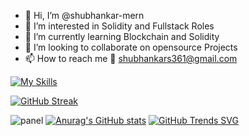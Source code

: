 - 👋 Hi, I’m @shubhankar-mern
- 👀 I’m interested in Solidity and Fullstack Roles
- 🌱 I’m currently learning Blockchain and Solidity
- 💞️ I’m looking to collaborate on opensource Projects
- 📫 How to reach me 📧 shubhankars361@gmail.com

[![My Skills](https://skillicons.dev/icons?i=js,html,css,ts,react,mongodb,postgres,nodejs,figma,bootstrap,aws,cs,github,git,gitlab,go,grafana,graphql,powershell,py,rabbitmq,vscode)](https://skillicons.dev)

[![GitHub Streak](http://github-readme-streak-stats.herokuapp.com?user=shubhankar-mern&theme=dark)](https://git.io/streak-stats)

![panel](https://myreadme.vercel.app/api/embed/shubhankar-mern?panels=toprepositories,userstatistics,toplanguages,commitgraph)
[![Anurag's GitHub stats](https://github-readme-stats.vercel.app/api?username=shubhankar-mern)](https://github.com/anuraghazra/github-readme-stats)
[![GitHub Trends SVG](https://api.githubtrends.io/user/svg/shubhankar-mern/langs)](https://githubtrends.io)
<!---
shubhankar-mern/shubhankar-mern is a ✨ special ✨ repository because its `README.md` (this file) appears on your GitHub profile.
You can click the Preview link to take a look at your changes.
--->
